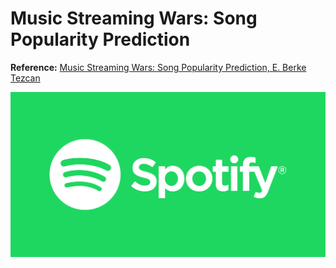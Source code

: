 # Music Streaming Wars: Song Popularity Prediction

**Reference:** [Music Streaming Wars: Song Popularity Prediction, E. Berke Tezcan](https://github.com/harikimu/Spotify-Song-Popularity-Prediction/)

<img src="./logo.png">
